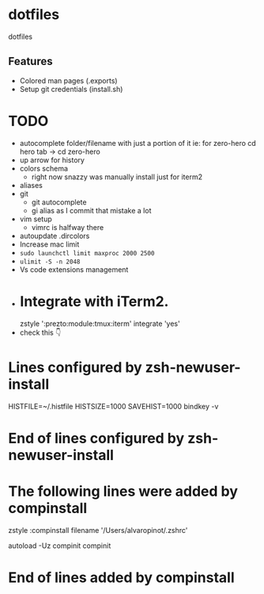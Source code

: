 # dotfiles

dotfiles

## Features

- Colored man pages (.exports)
- Setup git credentials (install.sh)

# TODO

- autocomplete folder/filename with just a portion of it ie: for zero-hero cd hero tab -> cd zero-hero
- up arrow for history
- colors schema
  - right now snazzy was manually install just for iterm2
- aliases
- git
  - git autocomplete
  - gi alias as I commit that mistake a lot
- vim setup
  - vimrc is halfway there
- autoupdate .dircolors
- Increase mac limit
- `sudo launchctl limit maxproc 2000 2500`
- `ulimit -S -n 2048`
- Vs code extensions management
- # Integrate with iTerm2.
  zstyle ':prezto:module:tmux:iterm' integrate 'yes'
- check this 👇

# Lines configured by zsh-newuser-install

HISTFILE=~/.histfile
HISTSIZE=1000
SAVEHIST=1000
bindkey -v

# End of lines configured by zsh-newuser-install

# The following lines were added by compinstall

zstyle :compinstall filename '/Users/alvaropinot/.zshrc'

autoload -Uz compinit
compinit

# End of lines added by compinstall
